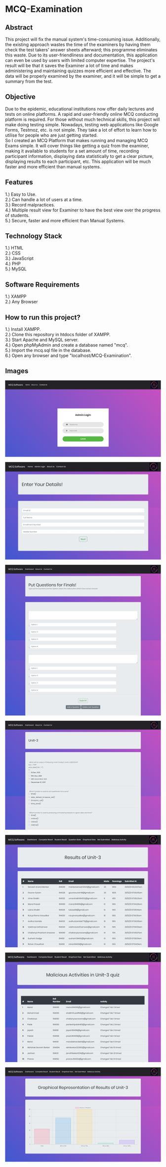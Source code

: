 # MCQ-Examination

## Abstract
This project will fix the manual system's time-consuming issue. Additionally, the existing approach wastes the time of the examiners by having them check the test takers' answer sheets afterward; this programme eliminates this waste. Due to its user-friendliness and documentation, this application can even be used by users with limited computer expertise. The project's result will be that it saves the Examiner a lot of time and makes administering and maintaining quizzes more efficient and effective. The data will be properly examined by the examiner, and it will be simple to get a summary from the test.

## Objective

Due to the epidemic, educational institutions now offer daily lectures and tests on online platforms. A rapid and user-friendly online MCQ conducting platform is required. For those without much technical skills, this project will make doing testing simple. Nowadays, testing web applications like Google Forms, Testmoz, etc. is not simple. They take a lot of effort to learn how to utilise for people who are just getting started.<br>
So I created an MCQ Platform that makes running and managing MCQ Exams simple. It will cover things like getting a quiz from the examiner, making it available to students for a set amount of time, recording participant information, displaying data statistically to get a clear picture, displaying results to each participant, etc. This application will be much faster and more efficient than manual systems.

## Features
1.) Easy to Use.<br>
2.) Can handle a lot of users at a time.<br>
3.) Record malpractices.<br>
4.) Multiple result view for Examiner to have the best view over the progress of students.<br>
5.) Secure, faster and more efficient than Manual Systems.<br>

## Technology Stack
1.) HTML<br>
2.) CSS<br>
3.) JavaScript<br>
4.) PHP<br>
5.) MySQL<br>

## Software Requirements
1.) XAMPP<br>
2.) Any Browser<br>

## How to run this project?
1.) Install XAMPP.<br>
2.) Clone this repository in htdocs folder of XAMPP.<br>
3.) Start Apache and MySQL server.<br>
4.) Open phpMyAdmin and create a database named "mcq".<br>
5.) Import the mcq.sql file in the database.<br>
6.) Open any browser and type "localhost/MCQ-Examination".<br>

## Images

<p align="center">
  <img src="./photos/1.png">
</p>
<p align="center">
  <img src="./photos/2.png">
</p>

<p align="center">
  <img src="./photos/3.png">
</p>

<p align="center">
  <img src="./photos/4.png">
</p>

<p align="center">
  <img src="./photos/5.png">
</p>

<p align="center">
  <img src="./photos/6.png">
</p>

<p align="center">
  <img src="./photos/7.png">
</p>
